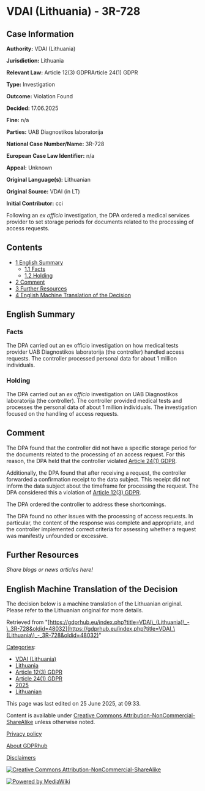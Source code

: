 # VDAI (Lithuania) - 3R-728

## Case Information

**Authority:** VDAI (Lithuania)

**Jurisdiction:** Lithuania

**Relevant Law:** Article 12(3) GDPRArticle 24(1) GDPR

**Type:** Investigation

**Outcome:** Violation Found

**Decided:** 17.06.2025

**Fine:** n/a

**Parties:** UAB Diagnostikos laboratorija

**National Case Number/Name:** 3R-728

**European Case Law Identifier:** n/a

**Appeal:** Unknown

**Original Language(s):** Lithuanian

**Original Source:** VDAI (in LT)

**Initial Contributor:** cci

Following an _ex officio_ investigation, the DPA ordered a medical services provider to set storage periods for documents related to the processing of access requests.

## Contents

*   [1 English Summary](#English_Summary)
    *   [1.1 Facts](#Facts)
    *   [1.2 Holding](#Holding)
*   [2 Comment](#Comment)
*   [3 Further Resources](#Further_Resources)
*   [4 English Machine Translation of the Decision](#English_Machine_Translation_of_the_Decision)

## English Summary

### Facts

The DPA carried out an ex officio investigation on how medical tests provider UAB Diagnostikos laboratorija (the controller) handled access requests. The controller processed personal data for about 1 million individuals.

### Holding

The DPA carried out an _ex officio_ investigation on UAB Diagnostikos laboratorija (the controller). The controller provided medical tests and processes the personal data of about 1 million individuals. The investigation focused on the handling of access requests.

## Comment

The DPA found that the controller did not have a specific storage period for the documents related to the processing of an access request. For this reason, the DPA held that the controller violated [Article 24(1) GDPR](/index.php?title=Article_24_GDPR#1 "Article 24 GDPR").

Additionally, the DPA found that after receiving a request, the controller forwarded a confirmation receipt to the data subject. This receipt did not inform the data subject about the timeframe for processing the request. The DPA considered this a violation of [Article 12(3) GDPR](/index.php?title=Article_12_GDPR#3 "Article 12 GDPR").

The DPA ordered the controller to address these shortcomings.

The DPA found no other issues with the processing of access requests. In particular, the content of the response was complete and appropriate, and the controller implemented correct criteria for assessing whether a request was manifestly unfounded or excessive.

## Further Resources

_Share blogs or news articles here!_

## English Machine Translation of the Decision

The decision below is a machine translation of the Lithuanian original. Please refer to the Lithuanian original for more details.

Retrieved from "[https://gdprhub.eu/index.php?title=VDAI\_(Lithuania)\_-\_3R-728&oldid=48032](https://gdprhub.eu/index.php?title=VDAI_\(Lithuania\)_-_3R-728&oldid=48032)"

[Categories](/index.php?title=Special:Categories "Special:Categories"):

*   [VDAI (Lithuania)](/index.php?title=Category:VDAI_\(Lithuania\) "Category:VDAI (Lithuania)")
*   [Lithuania](/index.php?title=Category:Lithuania "Category:Lithuania")
*   [Article 12(3) GDPR](/index.php?title=Category:Article_12\(3\)_GDPR "Category:Article 12(3) GDPR")
*   [Article 24(1) GDPR](/index.php?title=Category:Article_24\(1\)_GDPR "Category:Article 24(1) GDPR")
*   [2025](/index.php?title=Category:2025 "Category:2025")
*   [Lithuanian](/index.php?title=Category:Lithuanian "Category:Lithuanian")

This page was last edited on 25 June 2025, at 09:33.

Content is available under [Creative Commons Attribution-NonCommercial-ShareAlike](https://creativecommons.org/licenses/by-nc-sa/4.0/) unless otherwise noted.

[Privacy policy](/index.php?title=GDPRhub:Privacy_policy)

[About GDPRhub](/index.php?title=GDPRhub:About)

[Disclaimers](/index.php?title=GDPRhub:General_disclaimer)

[![Creative Commons Attribution-NonCommercial-ShareAlike](/resources/assets/licenses/cc-by-nc-sa.png)](https://creativecommons.org/licenses/by-nc-sa/4.0/)

[![Powered by MediaWiki](/resources/assets/poweredby_mediawiki_88x31.png)](https://www.mediawiki.org/)